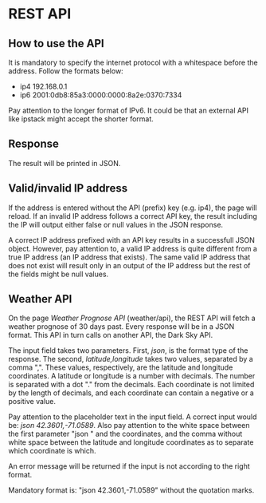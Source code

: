 # REST API

## How to use the API

It is mandatory to specify the internet protocol with a whitespace before the address. Follow the formats below:

* ip4 192.168.0.1
* ip6 2001:0db8:85a3:0000:0000:8a2e:0370:7334

Pay attention to the longer format of IPv6. It could be that an external API like ipstack might accept the shorter format.

## Response

The result will be printed in JSON.

## Valid/invalid IP address

If the address is entered without the API (prefix) key (e.g. ip4), the page will reload. If an invalid IP address follows a correct API key, the result including the IP will output either false or null values in the JSON response.

A correct IP address prefixed with an API key results in a successfull JSON object. However, pay attention to, a valid IP address is quite different from a true IP address (an IP address that exists). The same valid IP address that does not exist will result only in an output of the IP address but the rest of the fields might be null values.

## Weather API

On the page *Weather Prognose API* (weather/api), the REST API will fetch a weather prognose of 30 days past. Every response will be in a JSON format. This API in turn calls on another API, the Dark Sky API.

The input field takes two parameters. First, *json*, is the format type of the response. The second, *latitude,longitude* takes two values, separated by a comma ",". These values, respectively, are the latitude and longitude coordinates. A latitude or longitude is a number with decimals. The number is separated with a dot "." from the decimals. Each coordinate is not limited by the length of decimals, and each coordinate can contain a negative or a positive value.

Pay attention to the placeholder text in the input field. A correct input would be: *json 42.3601,-71.0589*. Also pay attention to the white space between the first parameter "json " and the coordinates, and the comma without white space between the latitude and longitude coordinates as to separate which coordinate is which.

An error message will be returned if the input is not according to the right format.

Mandatory format is: "json 42.3601,-71.0589" without the quotation marks.